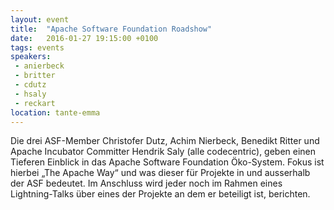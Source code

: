 ```yaml
---
layout: event
title:  "Apache Software Foundation Roadshow"
date:   2016-01-27 19:15:00 +0100
tags: events
speakers: 
 - anierbeck
 - britter
 - cdutz
 - hsaly
 - reckart
location: tante-emma
---
```


Die drei ASF-Member Christofer Dutz, Achim Nierbeck, Benedikt Ritter und Apache Incubator Committer Hendrik Saly (alle codecentric), geben einen Tieferen Einblick in das Apache Software Foundation Öko-System. Fokus ist hierbei „The Apache Way“ und was dieser für Projekte in und ausserhalb der ASF bedeutet. Im Anschluss wird jeder noch im Rahmen eines Lightning-Talks über eines der Projekte an dem er beteiligt ist, berichten.
